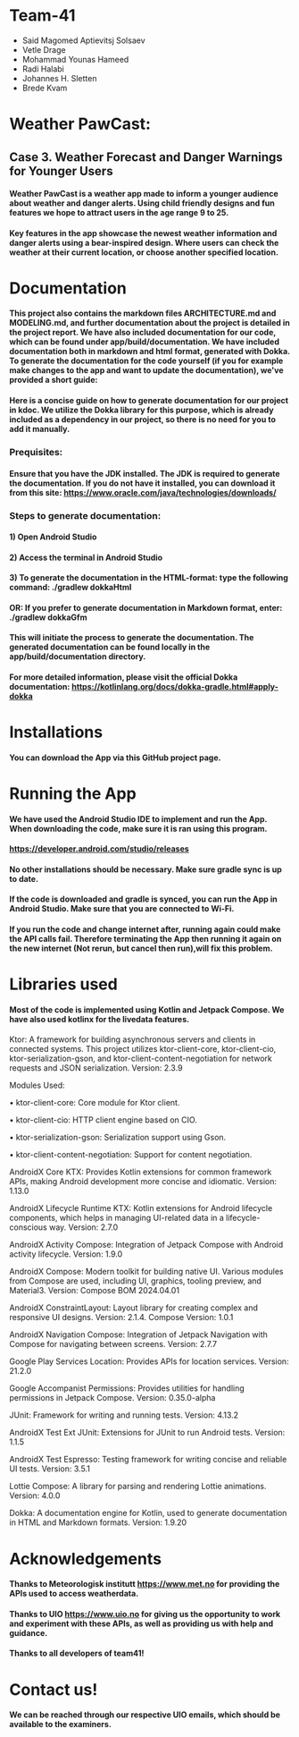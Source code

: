 # Team-41
* Said Magomed Aptievitsj Solsaev
* Vetle Drage
* Mohammad Younas Hameed
* Radi Halabi
* Johannes H. Sletten
* Brede Kvam

# Weather PawCast: 
## Case 3. Weather Forecast and Danger Warnings for Younger Users

#### Weather PawCast is a weather app made to inform a younger audience about weather and danger alerts. Using child friendly designs and fun features we hope to attract users in the age range 9 to 25.

#### Key features in the app showcase the newest weather information and danger alerts using a bear-inspired design. Where users can check the weather at their current location, or choose another specified location.

# Documentation
#### This project also contains the markdown files ARCHITECTURE.md and MODELING.md, and further documentation about the project is detailed in the project report. We have also included documentation for our code, which can be found under app/build/documentation. We have included documentation both in markdown and html format, generated with Dokka. To generate the documentation for the code yourself (if you for example make changes to the app and want to update the documentation), we've provided a short guide:
#### Here is a concise guide on how to generate documentation for our project in kdoc. We utilize the Dokka library for this purpose, which is already included as a dependency in our project, so there is no need for you to add it manually.

### Prequisites: 
#### Ensure that you have the JDK installed. The JDK is required to generate the documentation. If you do not have it installed, you can download it from this site: https://www.oracle.com/java/technologies/downloads/

### Steps to generate documentation:
#### 1) Open Android Studio
#### 2) Access the terminal in Android Studio
#### 3) To generate the documentation in the HTML-format: type the following command: ./gradlew dokkaHtml
#### OR: If you prefer to generate documentation in Markdown format, enter: ./gradlew dokkaGfm

#### This will initiate the process to generate the documentation. The generated documentation can be found locally in the app/build/documentation directory.
#### For more detailed information, please visit the official Dokka documentation: https://kotlinlang.org/docs/dokka-gradle.html#apply-dokka

# Installations
#### You can download the App via this GitHub project page.

# Running the App
#### We have used the Android Studio IDE to implement and run the App. When downloading the code, make sure it is ran using this program. 
#### https://developer.android.com/studio/releases
#### No other installations should be necessary. Make sure gradle sync is up to date. 

#### If the code is downloaded and gradle is synced, you can run the App in Android Studio. Make sure that you are connected to Wi-Fi. 
#### If you run the code and change internet after, running again could make the API calls fail. Therefore terminating the App then running it again on the new internet (Not rerun, but cancel then run),will fix this problem.

# Libraries used
#### Most of the code is implemented using Kotlin and Jetpack Compose. We have also used kotlinx for the livedata features. 

####
Ktor: A framework for building asynchronous servers and clients in connected systems. This project utilizes ktor-client-core, ktor-client-cio, ktor-serialization-gson, and ktor-client-content-negotiation for network requests and JSON serialization. Version: 2.3.9

Modules Used:

  • ktor-client-core: Core module for Ktor client.

  • ktor-client-cio: HTTP client engine based on CIO.
  
  • ktor-serialization-gson: Serialization support using Gson.
  
  • ktor-client-content-negotiation: Support for content negotiation.

AndroidX Core KTX: Provides Kotlin extensions for common framework APIs, making Android development more concise and idiomatic. Version: 1.13.0

AndroidX Lifecycle Runtime KTX: Kotlin extensions for Android lifecycle components, which helps in managing UI-related data in a lifecycle-conscious way. Version: 2.7.0

AndroidX Activity Compose: Integration of Jetpack Compose with Android activity lifecycle. Version: 1.9.0

AndroidX Compose: Modern toolkit for building native UI. Various modules from Compose are used, including UI, graphics, tooling preview, and Material3. Version: Compose BOM 2024.04.01

AndroidX ConstraintLayout: Layout library for creating complex and responsive UI designs. Version: 2.1.4. Compose Version: 1.0.1

AndroidX Navigation Compose: Integration of Jetpack Navigation with Compose for navigating between screens. Version: 2.7.7

Google Play Services Location: Provides APIs for location services. Version: 21.2.0

Google Accompanist Permissions: Provides utilities for handling permissions in Jetpack Compose. Version: 0.35.0-alpha

JUnit: Framework for writing and running tests. Version: 4.13.2

AndroidX Test Ext JUnit: Extensions for JUnit to run Android tests. Version: 1.1.5

AndroidX Test Espresso: Testing framework for writing concise and reliable UI tests. Version: 3.5.1

Lottie Compose: A library for parsing and rendering Lottie animations. Version: 4.0.0

Dokka: A documentation engine for Kotlin, used to generate documentation in HTML and Markdown formats. Version: 1.9.20


# Acknowledgements
#### Thanks to Meteorologisk institutt https://www.met.no for providing the APIs used to access weatherdata. 
#### Thanks to UIO https://www.uio.no for giving us the opportunity to work and experiment with these APIs, as well as providing us with help and guidance. 
#### Thanks to all developers of team41!

# Contact us!
#### We can be reached through our respective UIO emails, which should be available to the examiners. 
